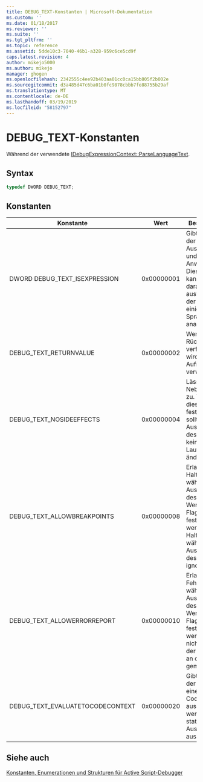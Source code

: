 ```yaml
---
title: DEBUG_TEXT-Konstanten | Microsoft-Dokumentation
ms.custom: ''
ms.date: 01/18/2017
ms.reviewer: ''
ms.suite: ''
ms.tgt_pltfrm: ''
ms.topic: reference
ms.assetid: 5dde10c3-7040-46b1-a328-959c6ce5cd9f
caps.latest.revision: 4
author: mikejo5000
ms.author: mikejo
manager: ghogen
ms.openlocfilehash: 2342555c4ee92b403aa01cc0ca15bb805f2b002e
ms.sourcegitcommit: d3a485d47c6ba01b0fc9878cbbb7fe88755b29af
ms.translationtype: MT
ms.contentlocale: de-DE
ms.lasthandoff: 03/19/2019
ms.locfileid: "58152797"
---
```

# <a name="debugtext-constants"></a>DEBUG_TEXT-Konstanten
Während der verwendete [IDebugExpressionContext::ParseLanguageText](../../winscript/reference/idebugexpressioncontext-parselanguagetext.md).  
  
## <a name="syntax"></a>Syntax  
  
```cpp
typedef DWORD DEBUG_TEXT;  
```  
  
## <a name="constants"></a>Konstanten  
  
|Konstante|Wert|Beschreibung|  
|--------------|-----------|-----------------|  
|DWORD DEBUG_TEXT_ISEXPRESSION|0x00000001|Gibt an, dass der Text ein Ausdruck ist und keine Anweisung. Dieses Flag kann sich darauf auswirken, wie der Text von einigen Sprachen analysiert wird.|  
|DEBUG_TEXT_RETURNVALUE|0x00000002|Wenn ein Rückgabewert verfügbar ist, wird er vom Aufrufer verwendet.|  
|DEBUG_TEXT_NOSIDEEFFECTS|0x00000004|Lässt keine Nebeneffekte zu. Wenn dieses Flag festgelegt ist, sollte die Auswertung des Ausdrucks keinen Laufzeitzustand ändern.|  
|DEBUG_TEXT_ALLOWBREAKPOINTS|0x00000008|Erlaubt Haltepunkte während der Auswertung des Texts. Wenn dieses Flag nicht festgelegt ist, werden Haltepunkte während der Auswertung des Texts ignoriert.|  
|DEBUG_TEXT_ALLOWERRORREPORT|0x00000010|Erlaubt Fehlerberichte während der Auswertung des Texts. Wenn dieses Flag nicht festgelegt ist, werden Fehler nicht während der Auswertung an den Host gemeldet.|  
|DEBUG_TEXT_EVALUATETOCODECONTEXT|0x00000020|Gibt an, dass der Ausdruck in einen Codekontext ausgewertet werden soll statt den Ausdruck auszuführen.|  
  
## <a name="see-also"></a>Siehe auch  
 [Konstanten, Enumerationen und Strukturen für Active Script-Debugger](../../winscript/reference/active-script-debugger-constants-enumerations-and-structures.md)